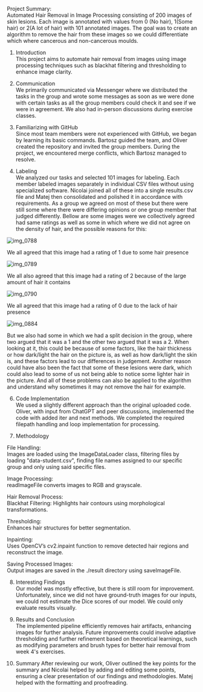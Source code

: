 Project Summary: <br />
Automated Hair Removal in Image Processing consisting of 200 images of skin lesions. Each image is annotated with values from 0 (No hair), 1(Some hair) or 2(A lot of hair) with 101 annotated images. The goal was to create an algorithm to remove the hair from these images so we could differentiate which where cancerous and non-cancerous moulds.

1. Introduction <br />
This project aims to automate hair removal from images using image processing techniques such as blackhat filtering and thresholding to enhance image clarity.

2. Communication <br />
We primarily communicated via Messenger where we distributed the tasks in the group and wrote some messages as soon as we were done with certain tasks as all the group members could check it and see if we were in agreement. We also had in-person discussions during exercise classes.

3. Familiarizing with GitHub <br />
Since most team members were not experienced with GitHub, we began by learning its basic commands. Bartosz guided the team, and Oliver created the repository and invited the group members. During the project, we encountered merge conflicts, which Bartosz managed to resolve.

4. Labeling <br />
We analyzed our tasks and selected 101 images for labeling. Each member labeled images separately in individual CSV files without using specialized software. Nicolai joined all of these into a single results.csv file and Matej then consolidated and polished it in accordance with requirements. As a group we agreed on most of these but there were still some where there were differing opinions or one group member that judged differently.
Bellow are some images were we collectively agreed had same ratings as well as some in which where we did not agree on the density of hair, and the possible reasons for this:

![img_0788](https://github.com/user-attachments/assets/67094825-dfbf-495c-92c8-2a08909d75bf)

We all agreed that this image had a rating of 1 due to some hair presence

![img_0789](https://github.com/user-attachments/assets/3ab2f2e9-956d-441a-bbe5-27ffdd5ecc4d)

We all also agreed that this image had a rating of 2 because of the large amount of hair it contains

![img_0790](https://github.com/user-attachments/assets/12c21fd0-844b-4645-bd6a-c9af1077f508)

We all agreed that this image had a rating of 0 due to the lack of hair presence


![img_0884](https://github.com/user-attachments/assets/5db9b724-b38e-4921-b9d5-bbecd28c023b)

But we also had some in which we had a split decision in the group, where two argued that it was a 1 and the other two argued that it was a 2. When looking at it, this could be because of some factors, like the hair thickness or how dark/light the hair on the picture is, as well as how dark/light the skin is, and these factors lead to our differences in judgement. Another reason could have also been the fact that some of these lesions were dark, which could also lead to some of us not being able to notice some lighter hair in the picture. And all of these problems can also be applied to the algorithm and understand why sometimes it may not remove the hair for example.

6. Code Implementation <br />
We used a slightly different approach than the original uploaded code. Oliver, with input from ChatGPT and peer discussions, implemented the code with added iter and next methods. We completed the required filepath handling and loop implementation for processing.

7. Methodology

File Handling: <br /> Images are loaded using the ImageDataLoader class, filtering files by loading "data-student.csv", finding file names assigned to our specific group and only using said specific files.

Image Processing: <br />
readImageFile converts images to RGB and grayscale.

Hair Removal Process: <br />
Blackhat Filtering: Highlights hair contours using morphological transformations.

Thresholding: <br />
Enhances hair structures for better segmentation.

Inpainting: <br />
Uses OpenCV’s cv2.inpaint function to remove detected hair regions and reconstruct the image.

Saving Processed Images: <br />
Output images are saved in the ./result directory using saveImageFile.

8. Interesting Findings <br />
Our model was mostly effective, but there is still room for improvement. Unfortunately, since we did not have ground-truth images for our inputs, we could not estimate the Dice scores of our model. We could only evaluate results visually.

9. Results and Conclusion <br />
The implemented pipeline efficiently removes hair artifacts, enhancing images for further analysis. Future improvements could involve adaptive thresholding and further refinement based on theoretical learnings, such as modifying parameters and brush types for better hair removal from week 4's exercises.

10. Summary
After reviewing our work, Oliver outlined the key points for the summary and Nicolai helped by adding and editing some points, ensuring a clear presentation of our findings and methodologies. Matej helped with the formatting and proofreading.
